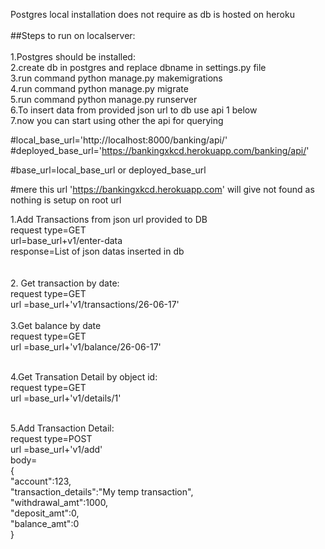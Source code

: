  Postgres local installation does not require as db is hosted on heroku<br><br>
 ##Steps to run on localserver:<br><br>
1.Postgres should be installed:<br>
2.create db in postgres and replace dbname in settings.py file<br>
3.run command python manage.py makemigrations<br>
4.run command python manage.py migrate<br>
5.run command python manage.py runserver<br>
6.To insert data from provided json url to db use api  1 below <br>
7.now you can start using other the api for querying<br>

#local_base_url='http://localhost:8000/banking/api/'
#deployed_base_url='https://bankingxkcd.herokuapp.com/banking/api/'

#base_url=local_base_url or deployed_base_url

#mere this url 'https://bankingxkcd.herokuapp.com' will give not found as nothing is setup on root url

1.Add Transactions from json url provided to DB<br>
request type=GET<br>
url=base_url+v1/enter-data<br>
response=List of json datas inserted in db<br>
<br><br>
2. Get transaction by date:<br>
 request type=GET <br>
 url =base_url+'v1/transactions/26-06-17'<br>
 <br>
3.Get balance by date<br>
request type=GET <br>
 url =base_url+'v1/balance/26-06-17'<br><br>

4.Get Transation Detail by object id:<br>
 request type=GET <br>
 url =base_url+'v1/details/1'<br><br>

5.Add Transaction Detail:<br>
 request type=POST<br>
 url =base_url+'v1/add'<br>
body=<br>
{<br>
    "account":123,<br>
    "transaction_details":"My temp transaction",<br>
    "withdrawal_amt":1000,<br>
    "deposit_amt":0,<br>
    "balance_amt":0<br>
}<br>

